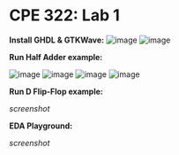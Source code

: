 # CPE 322: Lab 1

**Install GHDL & GTKWave:**
![image](https://github.com/user-attachments/assets/d2387d08-a3ee-465f-8273-1efae454b54c)
![image](https://github.com/user-attachments/assets/a67f8fff-6f57-4c1e-9243-a3eb2ff56418)



**Run Half Adder example:**

![image](https://github.com/user-attachments/assets/612f4399-0110-4b6a-83fc-5f8ce528c6d6)
![image](https://github.com/user-attachments/assets/4948273d-0170-4aff-90cf-5750fc3ecb03)
![image](https://github.com/user-attachments/assets/76230d1e-971d-4308-91b3-cb54bfe3003e)
![image](https://github.com/user-attachments/assets/97774a87-fe98-46da-998b-be462010b845)


**Run D Flip-Flop example:**

_screenshot_

**EDA Playground:**

_screenshot_

